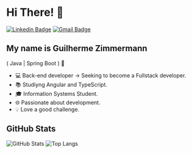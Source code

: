<h1>Hi There! 👋</h1>

[![Linkedin Badge](https://img.shields.io/badge/-LinkedIn-6633cc?style=flat-square&logo=Linkedin&logoColor=white&link=https://https://www.linkedin.com/in/guizimmermann/)](https://www.linkedin.com/in/guizimmermann/)
[![Gmail Badge](https://img.shields.io/badge/-zimmerma83@gmail.com-6633cc?style=flat-square&logo=Gmail&logoColor=white&link=mailto:zimmerma83@gmail.com)](mailto:zimmerma83@gmail.com)

## My name is Guilherme Zimmermann
( Java | Spring Boot ) 🚀
- 💻 Back-end developer -> Seeking to become a Fullstack developer.
- 📚 Studiyng Angular and TypeScript. 
- 🎓 Information Systems Student.
- 🌐 Passionate about development.
- 💡 Love a good challenge.

<div align="left">
  
## GitHub Stats
![GitHub Stats](https://github-readme-stats.vercel.app/api?username=Guilherme-Zimmermann&theme=transparent&bg_color=000&border_color=30A3DC&show_icons=true&icon_color=30A3DC&title_color=E94D5F&text_color=FFF&hide=stars)
![Top Langs](https://github-readme-stats-git-masterrstaa-rickstaa.vercel.app/api/top-langs/?username=Guilherme-Zimmermann&layout=compact&bg_color=000&border_color=30A3DC&title_color=E94D5F&text_color=FFF)
  
 </div>
